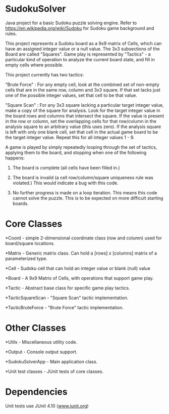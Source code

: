 # SudokuSolver
Java project for a basic Sudoku puzzle solving engine. 
Refer to https://en.wikipedia.org/wiki/Sudoku for Sudoku game background and rules.

This project represents a Sudoku board as a 9x9 matrix of Cells, which can have an assigned integer value or a null value. 
The 3x3 subsections of the Board are called "Squares".
Game play is represented by "Tactics" - a particular kind of operation to analyze the current board state, and fill in empty cells where possible.

This project currently has two tactics:

"Brute Force" : For any empty cell, look at the combined set of non-empty cells that are in the same row, column and 3x3 square. 
If that set lacks just one of the possible integer values, set that cell to be that value.

"Square Scan" : For any 3x3 square lacking a particular target integer value, make a copy of the square for analysis. 
Look for the target integer value in the board rows and columns that intersect the square. 
If the value is present in the row or column, set the overlapping cells for that row/column in the analysis square to an arbitrary value (this uses zero). 
If the analysis square is left with only one blank cell, set that cell in the actual game board to be the target integer value. 
Repeat this for all integer values 1 - 9.

A game is played by simply repeatedly looping through the set of tactics, applying them to the board, and stopping when one of the following happens:

1. The board is complete (all cells have been filled in.)

2. The board is invalid (a cell row/column/square uniqueness rule was violated.) This would indicate a bug with this code.

3. No further progress is made on a loop iteration. This means this code cannot solve the puzzle. This is to be expected on more difficult starting boards. 


# Core Classes

*Coord - simple 2-dimensional coordinate class (row and column) used for board/square locations.

*Matrix - Generic matrix class. Can hold a [rows] x [columns] matrix of a parameterized type.

*Cell - Sudoku cell that can hold an integer value or blank (null) value

*Board - A 9x9 Matrix of Cells, with operations that support game play.

*Tactic - Abstract base class for specific game play tactics.

*TacticSquareScan - "Square Scan" tactic implementation.

*TacticBruteForce - "Brute Force" tactic implementation.


# Other Classes

*Utils - Miscellaneous utility code.

*Output - Console output support.

*SudokuSolverApp - Main application class.

*Unit test classes - JUnit tests of core classes. 


# Dependencies

Unit tests use JUnit 4.10 (www.junit.org)

